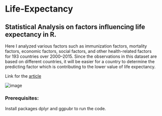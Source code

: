 # Life-Expectancy
## Statistical Analysis on factors influencing life expectancy in R.
Here I analyzed various factors such as immunization factors, mortality factors, economic factors, social factors, and other health-related factors for 193 countries over 2000–2015. Since the observations in this dataset are based on different countries, it will be easier for a country to determine the predicting factor which is contributing to the lower value of life expectancy.

Link for the [article](https://riteshuppal1402.medium.com/statistical-analysis-on-factors-influencing-life-expectancy-in-r-d89116b62475)

![image](https://user-images.githubusercontent.com/68817881/125496833-1e490895-94ea-4f70-9d7b-9173f78d8c65.png)

### Prerequisites:
Install packages dplyr and ggpubr to run the code. 


